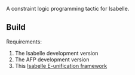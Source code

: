 A constraint logic programming tactic for Isabelle.

## Build

Requirements:
1. The Isabelle development version
2. The AFP development version 
3. This [Isabelle E-unification framework](https://github.com/kappelmann/e-unification-isabelle)

